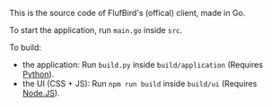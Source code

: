 This is the source code of FlufBird's (offical) client, made in Go.

To start the application, run `main.go` inside `src`.

To build:
- the application: Run `build.py` inside `build/application` (Requires [Python](https://www.python.org/downloads)).
- the UI (CSS + JS): Run `npm run build` inside `build/ui` (Requires [Node.JS](https://nodejs.org/en/download)).